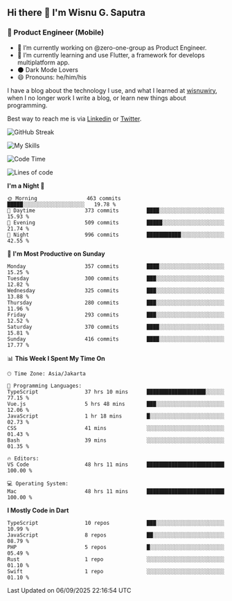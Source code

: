 ## Hi there 👋 I'm Wisnu G. Saputra

### :mobile_phone_off: Product Engineer (Mobile)

- 🔭 I’m currently working on @zero-one-group as Product Engineer.
- 🌱 I’m currently learning and use Flutter, a framework for develops multiplatform app.
- 🌑 Dark Mode Lovers
- 😄 Pronouns: he/him/his

I have a blog about the technology I use, and what I learned at [wisnuwiry](https://wisnuwiry.space/), when I no longer work I write a blog, or learn new things about programming.

Best way to reach me is via [Linkedin](https://www.linkedin.com/in/wisnu-saputra/) or [Twitter](https://twitter.com/wisnuwiry).

![GitHub Streak](https://streak-stats.demolab.com?user=wisnuwiry&theme=dark&hide_border=true)

![My Skills](https://skillicons.dev/icons?i=dart,flutter,kotlin,swift,go,js,css,neovim,git,linux&perline=5)

<!--START_SECTION:waka-->
![Code Time](http://img.shields.io/badge/Code%20Time-2%2C085%20hrs%2024%20mins-blue)

![Lines of code](https://img.shields.io/badge/From%20Hello%20World%20I%27ve%20Written-2.8%20million%20lines%20of%20code-blue)

**I'm a Night 🦉** 

```text
🌞 Morning                463 commits         █████░░░░░░░░░░░░░░░░░░░░   19.78 % 
🌆 Daytime                373 commits         ████░░░░░░░░░░░░░░░░░░░░░   15.93 % 
🌃 Evening                509 commits         █████░░░░░░░░░░░░░░░░░░░░   21.74 % 
🌙 Night                  996 commits         ███████████░░░░░░░░░░░░░░   42.55 % 
```
📅 **I'm Most Productive on Sunday** 

```text
Monday                   357 commits         ████░░░░░░░░░░░░░░░░░░░░░   15.25 % 
Tuesday                  300 commits         ███░░░░░░░░░░░░░░░░░░░░░░   12.82 % 
Wednesday                325 commits         ███░░░░░░░░░░░░░░░░░░░░░░   13.88 % 
Thursday                 280 commits         ███░░░░░░░░░░░░░░░░░░░░░░   11.96 % 
Friday                   293 commits         ███░░░░░░░░░░░░░░░░░░░░░░   12.52 % 
Saturday                 370 commits         ████░░░░░░░░░░░░░░░░░░░░░   15.81 % 
Sunday                   416 commits         ████░░░░░░░░░░░░░░░░░░░░░   17.77 % 
```


📊 **This Week I Spent My Time On** 

```text
🕑︎ Time Zone: Asia/Jakarta

💬 Programming Languages: 
TypeScript               37 hrs 10 mins      ███████████████████░░░░░░   77.15 % 
Vue.js                   5 hrs 48 mins       ███░░░░░░░░░░░░░░░░░░░░░░   12.06 % 
JavaScript               1 hr 18 mins        █░░░░░░░░░░░░░░░░░░░░░░░░   02.73 % 
CSS                      41 mins             ░░░░░░░░░░░░░░░░░░░░░░░░░   01.43 % 
Bash                     39 mins             ░░░░░░░░░░░░░░░░░░░░░░░░░   01.35 % 

🔥 Editors: 
VS Code                  48 hrs 11 mins      █████████████████████████   100.00 % 

💻 Operating System: 
Mac                      48 hrs 11 mins      █████████████████████████   100.00 % 
```

**I Mostly Code in Dart** 

```text
TypeScript               10 repos            ███░░░░░░░░░░░░░░░░░░░░░░   10.99 % 
JavaScript               8 repos             ██░░░░░░░░░░░░░░░░░░░░░░░   08.79 % 
PHP                      5 repos             █░░░░░░░░░░░░░░░░░░░░░░░░   05.49 % 
Rust                     1 repo              ░░░░░░░░░░░░░░░░░░░░░░░░░   01.10 % 
Swift                    1 repo              ░░░░░░░░░░░░░░░░░░░░░░░░░   01.10 % 
```




 Last Updated on 06/09/2025 22:16:54 UTC
<!--END_SECTION:waka-->
